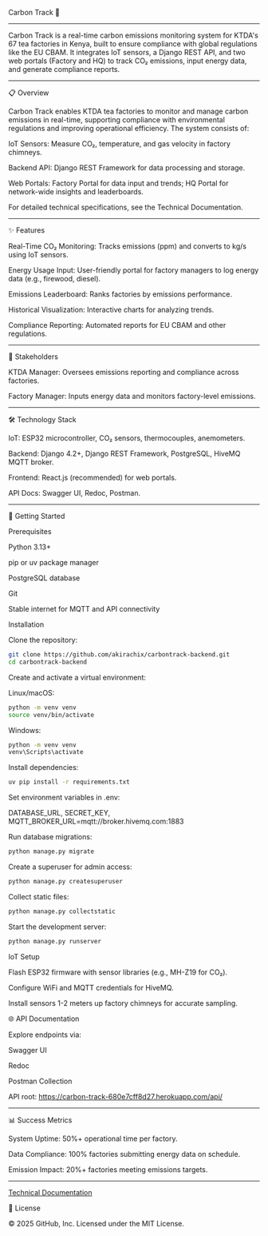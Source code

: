 Carbon Track 🌱

---



Carbon Track is a real-time carbon emissions monitoring system for KTDA's 67 tea factories in Kenya, built to ensure compliance with global regulations like the EU CBAM. It integrates IoT sensors, a Django REST API, and two web portals (Factory and HQ) to track CO₂ emissions, input energy data, and generate compliance reports.

---

📋 Overview

Carbon Track enables KTDA tea factories to monitor and manage carbon emissions in real-time, supporting compliance with environmental regulations and improving operational efficiency. The system consists of:





IoT Sensors: Measure CO₂, temperature, and gas velocity in factory chimneys.



Backend API: Django REST Framework for data processing and storage.



Web Portals: Factory Portal for data input and trends; HQ Portal for network-wide insights and leaderboards.

For detailed technical specifications, see the Technical Documentation.

---

✨ Features





Real-Time CO₂ Monitoring: Tracks emissions (ppm) and converts to kg/s using IoT sensors.



Energy Usage Input: User-friendly portal for factory managers to log energy data (e.g., firewood, diesel).



Emissions Leaderboard: Ranks factories by emissions performance.



Historical Visualization: Interactive charts for analyzing trends.



Compliance Reporting: Automated reports for EU CBAM and other regulations.

---

👥 Stakeholders





KTDA Manager: Oversees emissions reporting and compliance across factories.



Factory Manager: Inputs energy data and monitors factory-level emissions.

---

🛠️ Technology Stack





IoT: ESP32 microcontroller, CO₂ sensors, thermocouples, anemometers.



Backend: Django 4.2+, Django REST Framework, PostgreSQL, HiveMQ MQTT broker.



Frontend: React.js (recommended) for web portals.



API Docs: Swagger UI, Redoc, Postman.

---

🚀 Getting Started

Prerequisites





Python 3.13+



pip or uv package manager



PostgreSQL database



Git



Stable internet for MQTT and API connectivity

Installation





Clone the repository:

```sh
git clone https://github.com/akirachix/carbontrack-backend.git
cd carbontrack-backend
```


Create and activate a virtual environment:





Linux/macOS:

```sh
python -m venv venv
source venv/bin/activate

```

Windows:

```sh
python -m venv venv
venv\Scripts\activate

```

Install dependencies:

```sh
uv pip install -r requirements.txt

```

Set environment variables in .env:

DATABASE_URL, 
SECRET_KEY, 
MQTT_BROKER_URL=mqtt://broker.hivemq.com:1883



Run database migrations:

```sh
python manage.py migrate

```

Create a superuser for admin access:

```sh
python manage.py createsuperuser
```


Collect static files:

```sh
python manage.py collectstatic

```

Start the development server:

```sh
python manage.py runserver
```

IoT Setup





Flash ESP32 firmware with sensor libraries (e.g., MH-Z19 for CO₂).



Configure WiFi and MQTT credentials for HiveMQ.



Install sensors 1-2 meters up factory chimneys for accurate sampling.

🌐 API Documentation

Explore endpoints via:





Swagger UI



Redoc



Postman Collection

API root: https://carbon-track-680e7cff8d27.herokuapp.com/api/

---

📊 Success Metrics





System Uptime: 50%+ operational time per factory.



Data Compliance: 100% factories submitting energy data on schedule.



Emission Impact: 20%+ factories meeting emissions targets.

---

 [Technical Documentation](technicalDocumentation.md)
 

📜 License

© 2025 GitHub, Inc. Licensed under the MIT License.
